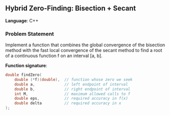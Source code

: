 ## Hybrid Zero-Finding: Bisection + Secant

**Language**: C++

### Problem Statement
Implement a function that combines the global convergence of the bisection method with the fast local convergence of the secant method to find a root of a continuous function f on an interval [a, b].

**Function signature**:
```cpp
double findZero(
    double (*f)(double),  // function whose zero we seek
    double a,             // left endpoint of interval
    double b,             // right endpoint of interval
    int M,                // maximum allowed calls to f
    double eps,           // required accuracy in f(x)
    double delta          // required accuracy in x
);
